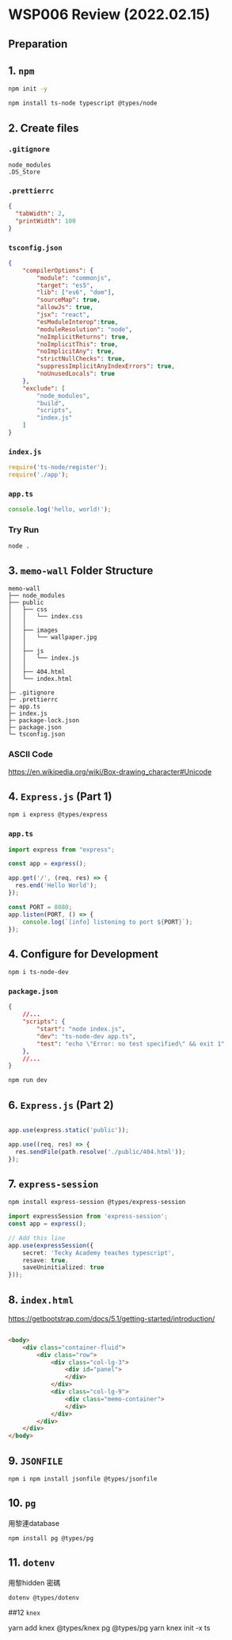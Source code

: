 # WSP006 Review (2022.02.15)

## Preparation

## 1. `npm`

```bash
npm init -y

npm install ts-node typescript @types/node
```

## 2. Create files

### `.gitignore`
```
node_modules
.DS_Store
```

### `.prettierrc`
```json
{
  "tabWidth": 2,
  "printWidth": 100
}
```

### `tsconfig.json`
```json
{
    "compilerOptions": {
        "module": "commonjs",
        "target": "es5",
        "lib": ["es6", "dom"],
        "sourceMap": true,
        "allowJs": true,
        "jsx": "react",
        "esModuleInterop":true,
        "moduleResolution": "node",
        "noImplicitReturns": true,
        "noImplicitThis": true,
        "noImplicitAny": true,
        "strictNullChecks": true,
        "suppressImplicitAnyIndexErrors": true,
        "noUnusedLocals": true
    },
    "exclude": [
        "node_modules",
        "build",
        "scripts",
        "index.js"
    ]
}
```

### `index.js`
```javascript
require('ts-node/register');
require('./app');
```

### `app.ts`
```typescript
console.log('hello, world!');
```

### Try Run

```
node .
```

## 3. `memo-wall` Folder Structure

```
memo-wall
├── node_modules
├── public
│   ├── css
│   │   └── index.css
│   │
│   ├── images
│   │   └── wallpaper.jpg
│   │
│   ├── js
│   │   └── index.js
│   │
│   ├── 404.html
│   └── index.html
│   
├─ .gitignore
├─ .prettierrc
├─ app.ts
├─ index.js
├─ package-lock.json
├─ package.json
└─ tsconfig.json
```

### ASCII Code

https://en.wikipedia.org/wiki/Box-drawing_character#Unicode


## 4. `Express.js` (Part 1)

```bash
npm i express @types/express
```

### `app.ts`

```typescript
import express from "express";

const app = express();

app.get('/', (req, res) => {
  res.end('Hello World');
});

const PORT = 8080;
app.listen(PORT, () => {
    console.log(`[info] listening to port ${PORT}`);
});
```

## 4. Configure for Development

```bash
npm i ts-node-dev
```

### `package.json`

```json
{
    //...
    "scripts": {
        "start": "node index.js",
        "dev": "ts-node-dev app.ts",
        "test": "echo \"Error: no test specified\" && exit 1"
    },
    //...
}
```

```bash
npm run dev
```

## 6. `Express.js` (Part 2)

```typescript

app.use(express.static('public'));

app.use((req, res) => {
  res.sendFile(path.resolve('./public/404.html'));
});
```

## 7. `express-session`

```bash
npm install express-session @types/express-session
```

```typescript
import expressSession from 'express-session';
const app = express();

// Add this line
app.use(expressSession({
    secret: 'Tecky Academy teaches typescript',
    resave: true,
    saveUninitialized: true
}));
```

## 8. `index.html`

https://getbootstrap.com/docs/5.1/getting-started/introduction/

```html
```

```html
<body>
    <div class="container-fluid">
        <div class="row">
            <div class="col-lg-3">
                <div id="panel">
                </div>
            </div>
            <div class="col-lg-9">
                <div class="memo-container">
                </div>
            </div>
        </div>
    </div>
</body>
```

## 9. `JSONFILE`

```
npm i npm install jsonfile @types/jsonfile
```

## 10. `pg` 

用黎連database

```
npm install pg @types/pg 

```

## 11. `dotenv` 
用黎hidden 密碼
```
dotenv @types/dotenv

```

##12 `knex`

yarn add knex @types/knex pg @types/pg
yarn knex init -x ts